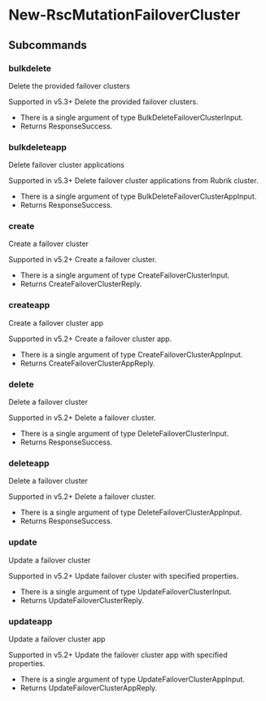 # New-RscMutationFailoverCluster
## Subcommands
### bulkdelete
Delete the provided failover clusters

Supported in v5.3+
Delete the provided failover clusters.

- There is a single argument of type BulkDeleteFailoverClusterInput.
- Returns ResponseSuccess.
### bulkdeleteapp
Delete failover cluster applications

Supported in v5.3+
Delete failover cluster applications from Rubrik cluster.

- There is a single argument of type BulkDeleteFailoverClusterAppInput.
- Returns ResponseSuccess.
### create
Create a failover cluster

Supported in v5.2+
Create a failover cluster.

- There is a single argument of type CreateFailoverClusterInput.
- Returns CreateFailoverClusterReply.
### createapp
Create a failover cluster app

Supported in v5.2+
Create a failover cluster app.

- There is a single argument of type CreateFailoverClusterAppInput.
- Returns CreateFailoverClusterAppReply.
### delete
Delete a failover cluster

Supported in v5.2+
Delete a failover cluster.

- There is a single argument of type DeleteFailoverClusterInput.
- Returns ResponseSuccess.
### deleteapp
Delete a failover cluster

Supported in v5.2+
Delete a failover cluster.

- There is a single argument of type DeleteFailoverClusterAppInput.
- Returns ResponseSuccess.
### update
Update a failover cluster

Supported in v5.2+
Update failover cluster with specified properties.

- There is a single argument of type UpdateFailoverClusterInput.
- Returns UpdateFailoverClusterReply.
### updateapp
Update a failover cluster app

Supported in v5.2+
Update the failover cluster app with specified properties.

- There is a single argument of type UpdateFailoverClusterAppInput.
- Returns UpdateFailoverClusterAppReply.
